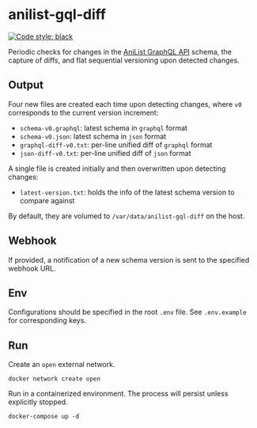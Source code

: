 # anilist-gql-diff

[![Code style: black](https://img.shields.io/badge/style-black-000000.svg)](https://github.com/psf/black)

Periodic checks for changes in the [AniList GraphQL API](https://anilist.github.io/ApiV2-GraphQL-Docs) schema, the
capture of diffs, and flat sequential versioning upon detected changes.

## Output

Four new files are created each time upon detecting changes, where `v0` corresponds to the current version increment:

- `schema-v0.graphql`: latest schema in `graphql` format
- `schema-v0.json`: latest schema in `json` format
- `graphql-diff-v0.txt`: per-line unified diff of `graphql` format
- `json-diff-v0.txt`: per-line unified diff of `json` format

A single file is created initially and then overwritten upon detecting changes:

- `latest-version.txt`: holds the info of the latest schema version to compare against

By default, they are volumed to `/var/data/anilist-gql-diff` on the host.

## Webhook

If provided, a notification of a new schema version is sent to the specified webhook URL.

## Env

Configurations should be specified in the root `.env` file. See `.env.example` for corresponding keys.

## Run

Create an `open` external network.

```shell
docker network create open
```

Run in a containerized environment. The process will persist unless explicitly stopped.

```shell
docker-compose up -d
```
